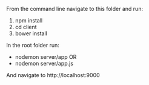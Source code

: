From the command line navigate to this folder and run:
1. npm install
2. cd client
2. bower install

In the root folder run:
- nodemon server/app 
OR 
- nodemon server/app.js

And navigate to http://localhost:9000
